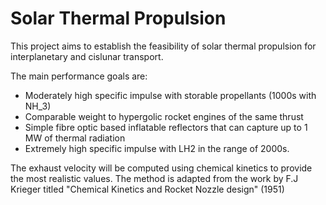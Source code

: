 # Solar Thermal Propulsion
This project aims to establish the feasibility of solar thermal propulsion for interplanetary and cislunar transport. 

The main performance goals are:
* Moderately high specific impulse with storable propellants (1000s with NH_3)
* Comparable weight to hypergolic rocket engines of the same thrust
* Simple fibre optic based inflatable reflectors that can capture up to 1 MW of thermal radiation
* Extremely high specific impulse with LH2 in the range of 2000s.

The exhaust velocity will be computed using chemical kinetics to provide the most realistic values. The method is adapted from the work by F.J Krieger titled "Chemical Kinetics and Rocket Nozzle design" (1951)
